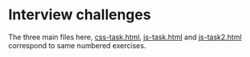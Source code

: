 # Interview challenges

The three main files here, [css-task.html](./css-task.html), [js-task.html](./js-task.html) and [js-task2.html](./js-task2.html) correspond to same numbered exercises.
